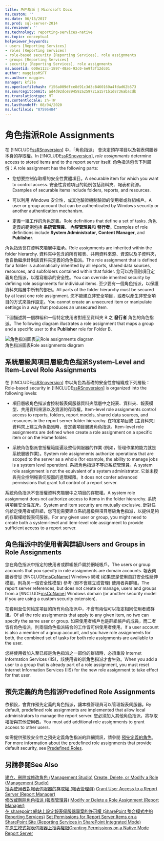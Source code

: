 ```yaml
---
title: 角色指派 | Microsoft Docs
ms.custom: ''
ms.date: 06/13/2017
ms.prod: sql-server-2014
ms.reviewer: ''
ms.technology: reporting-services-native
ms.topic: conceptual
helpviewer_keywords:
- users [Reporting Services]
- roles [Reporting Services]
- role-based security [Reporting Services], role assignments
- groups [Reporting Services]
- security [Reporting Services], role assignments
ms.assetid: 600e112c-1897-48a6-93c0-6e9f3f12dc01
author: maggiesMSFT
ms.author: maggies
manager: kfile
ms.openlocfilehash: f156a009dfce8d91c3d3c8460160a4fdad62b573
ms.sourcegitcommit: ad4d92dce894592a259721a1571b1d8736abacdb
ms.translationtype: MT
ms.contentlocale: zh-TW
ms.lasthandoff: 08/04/2020
ms.locfileid: "87596484"
---
```

# <a name="role-assignments"></a><span data-ttu-id="47779-102">角色指派</span><span class="sxs-lookup"><span data-stu-id="47779-102">Role Assignments</span></span>
  <span data-ttu-id="47779-103">在 [!INCLUDE[ssRSnoversion](../../../includes/ssrsnoversion-md.md)] 中，「角色指派」  會決定預存項目以及報表伺服器本身的存取權。</span><span class="sxs-lookup"><span data-stu-id="47779-103">In [!INCLUDE[ssRSnoversion](../../../includes/ssrsnoversion-md.md)], *role assignments* determine access to stored items and to the report server itself.</span></span> <span data-ttu-id="47779-104">角色指派包含下列部份：</span><span class="sxs-lookup"><span data-stu-id="47779-104">A role assignment has the following parts:</span></span>  
  
-   <span data-ttu-id="47779-105">您想要控制存取權的安全性實體項目。</span><span class="sxs-lookup"><span data-stu-id="47779-105">A securable item for which you want to control access.</span></span> <span data-ttu-id="47779-106">安全性實體項目的範例包括資料夾、報表和資源。</span><span class="sxs-lookup"><span data-stu-id="47779-106">Examples of securable items include folders, reports, and resources.</span></span>  
  
-   <span data-ttu-id="47779-107">可以利用 Windows 安全性，或其他驗證機制驗證的使用者或群組帳戶。</span><span class="sxs-lookup"><span data-stu-id="47779-107">A user or group account that can be authenticated by Windows security or another authentication mechanism.</span></span>  
  
-   <span data-ttu-id="47779-108">定義一組工作的角色定義。</span><span class="sxs-lookup"><span data-stu-id="47779-108">Role definitions that define a set of tasks.</span></span> <span data-ttu-id="47779-109">角色定義的範例包括 **系統管理員**、 **內容管理員**和 **發行者**。</span><span class="sxs-lookup"><span data-stu-id="47779-109">Examples of role definitions include **System Administrator**, **Content Manager**, and **Publisher**.</span></span>  
  
 <span data-ttu-id="47779-110">角色指派會在資料夾階層中繼承。</span><span class="sxs-lookup"><span data-stu-id="47779-110">Role assignments are inherited within the folder hierarchy.</span></span> <span data-ttu-id="47779-111">資料夾中包含的所有報表、共用資料來源、資源以及子資料夾，會自動繼承針對該資料夾定義的角色指派。</span><span class="sxs-lookup"><span data-stu-id="47779-111">The role assignment that is defined for a folder is automatically inherited by all reports, shared data sources, resources, and subfolders contained within that folder.</span></span> <span data-ttu-id="47779-112">您可以為個別項目定義角色指派，以覆寫繼承的安全性。</span><span class="sxs-lookup"><span data-stu-id="47779-112">You can override inherited security by defining role assignments for individual items.</span></span> <span data-ttu-id="47779-113">至少要有一個角色指派，以保護資料夾階層中所有的部份。</span><span class="sxs-lookup"><span data-stu-id="47779-113">All parts of the folder hierarchy must be secured by at least one role assignment.</span></span> <span data-ttu-id="47779-114">您不能建立非安全項目，或者以產生非安全項目的方式來操作設定。</span><span class="sxs-lookup"><span data-stu-id="47779-114">You cannot create an unsecured item or manipulate settings in a way that produces an unsecured item.</span></span>  
  
 <span data-ttu-id="47779-115">下圖描述將一個群組和一個特定使用者對應至資料夾 B 之 **發行者** 角色的角色指派。</span><span class="sxs-lookup"><span data-stu-id="47779-115">The following diagram illustrates a role assignment that maps a group and a specific user to the **Publisher** role for Folder B.</span></span>  
  
 <span data-ttu-id="47779-116">![角色指派圖表](../media/report-securityarch.gif "角色指派圖表")</span><span class="sxs-lookup"><span data-stu-id="47779-116">![Role assignments diagram](../media/report-securityarch.gif "Role assignments diagram")</span></span>  
<span data-ttu-id="47779-117">角色指派圖表</span><span class="sxs-lookup"><span data-stu-id="47779-117">Role assignments diagram</span></span>  
  
## <a name="system-level-and-item-level-role-assignments"></a><span data-ttu-id="47779-118">系統層級與項目層級角色指派</span><span class="sxs-lookup"><span data-stu-id="47779-118">System-Level and Item-Level Role Assignments</span></span>  
 <span data-ttu-id="47779-119">在 [!INCLUDE[ssRSnoversion](../../../includes/ssrsnoversion-md.md)] 中以角色為基礎的安全性會組織成下列層級：</span><span class="sxs-lookup"><span data-stu-id="47779-119">Role-based security in [!INCLUDE[ssRSnoversion](../../../includes/ssrsnoversion-md.md)] is organized into the following levels:</span></span>  
  
-   <span data-ttu-id="47779-120">項目層級角色指派會控制報表伺服器資料夾階層中之報表、資料夾、報表模型、共用資料來源以及資源的存取權。</span><span class="sxs-lookup"><span data-stu-id="47779-120">Item-level role assignments control access to reports, folders, report models, shared data sources, and resources in the report server folder hierarchy.</span></span> <span data-ttu-id="47779-121">在特定項目或 [主資料夾] 資料夾上建立角色指派時，會定義項目層級角色指派。</span><span class="sxs-lookup"><span data-stu-id="47779-121">Item-level role assignments are defined when create a role assignment on a specific item or on the Home folder.</span></span>  
  
-   <span data-ttu-id="47779-122">系統角色指派會授權範圍遍及整個伺服器的作業 (例如，管理作業的能力就是系統層級作業)。</span><span class="sxs-lookup"><span data-stu-id="47779-122">System role assignments authorize operations that are scoped to the server as a whole (for example, the ability to manage jobs is a system level operation).</span></span> <span data-ttu-id="47779-123">系統角色指派不等於系統管理員。</span><span class="sxs-lookup"><span data-stu-id="47779-123">A system role assignment is not the equivalent of a system administrator.</span></span> <span data-ttu-id="47779-124">它並未授與完全控制報表伺服器的進階權限。</span><span class="sxs-lookup"><span data-stu-id="47779-124">It does not confer advanced permissions that grant full control of a report server.</span></span>  
  
 <span data-ttu-id="47779-125">系統角色指派不會授權資料夾階層中之項目的存取權。</span><span class="sxs-lookup"><span data-stu-id="47779-125">A system role assignment does not authorize access to items in the folder hierarchy.</span></span> <span data-ttu-id="47779-126">系統與項目安全性互斥。</span><span class="sxs-lookup"><span data-stu-id="47779-126">System and item security are mutually exclusive.</span></span> <span data-ttu-id="47779-127">針對任何給定使用者或群組，您可能需要建立系統層級與項目層級角色指派，以提供足夠的存取權給報表伺服器。</span><span class="sxs-lookup"><span data-stu-id="47779-127">For any given user or group, you might need to create both a system-level and item-level role assignment to provide sufficient access to a report server.</span></span>  
  
## <a name="users-and-groups-in-role-assignments"></a><span data-ttu-id="47779-128">角色指派中的使用者與群組</span><span class="sxs-lookup"><span data-stu-id="47779-128">Users and Groups in Role Assignments</span></span>  
 <span data-ttu-id="47779-129">您在角色指派中指定的使用者或群組帳戶屬於網域帳戶。</span><span class="sxs-lookup"><span data-stu-id="47779-129">The users or group accounts that you specify in role assignments are domain accounts.</span></span> <span data-ttu-id="47779-130">報表伺服器會從 [!INCLUDE[msCoName](../../includes/msconame-md.md)] Windows 網域 (如果您是使用自訂安全性延伸模組，則為另一個安全性模型) 參考 (但不會建立或管理) 使用者與群組。</span><span class="sxs-lookup"><span data-stu-id="47779-130">The report server references, but does not create or manage, users and groups from a [!INCLUDE[msCoName](../../includes/msconame-md.md)] Windows domain (or another security model if you are using a custom security extension).</span></span>  
  
 <span data-ttu-id="47779-131">在套用至任何給定項目的所有角色指派中，不會有兩個可以指定相同使用者或群組。</span><span class="sxs-lookup"><span data-stu-id="47779-131">Of all the role assignments that apply to any given item, no two can specify the same user or group.</span></span> <span data-ttu-id="47779-132">如果使用者帳戶也是群組帳戶的成員，而二者皆有角色指派，則兩個角色指派結合的工作皆可供使用者使用。</span><span class="sxs-lookup"><span data-stu-id="47779-132">If a user account is also a member of a group account, and you have role assignments for both, the combined set of tasks for both role assignments are available to the user.</span></span>  
  
 <span data-ttu-id="47779-133">您將使用者加入至已經是角色指派之一部份的群組時，必須重設 Internet Information Services (IIS)，該使用者的新角色指派才會生效。</span><span class="sxs-lookup"><span data-stu-id="47779-133">When you add a user to a group that is already part of a role assignment, you must reset Internet Information Services (IIS) for the new role assignment to take effect for that user.</span></span>  
  
## <a name="predefined-role-assignments"></a><span data-ttu-id="47779-134">預先定義的角色指派</span><span class="sxs-lookup"><span data-stu-id="47779-134">Predefined Role Assignments</span></span>  
 <span data-ttu-id="47779-135">依預設，會實作預先定義的角色指派，讓本機管理員可以管理報表伺服器。</span><span class="sxs-lookup"><span data-stu-id="47779-135">By default, predefined role assignments are implemented that allow local administrators to manage the report server.</span></span> <span data-ttu-id="47779-136">您必須加入其他角色指派，將存取權授與其他使用者。</span><span class="sxs-lookup"><span data-stu-id="47779-136">You must add additional role assignments to grant access to other users.</span></span>  
  
 <span data-ttu-id="47779-137">如需提供預設安全性之預先定義角色指派的詳細資訊，請參閱 [預先定義的角色](role-definitions-predefined-roles.md)。</span><span class="sxs-lookup"><span data-stu-id="47779-137">For more information about the predefined role assignments that provide default security, see [Predefined Roles](role-definitions-predefined-roles.md).</span></span>  
  
## <a name="see-also"></a><span data-ttu-id="47779-138">另請參閱</span><span class="sxs-lookup"><span data-stu-id="47779-138">See Also</span></span>  
 <span data-ttu-id="47779-139">[建立、刪除或修改角色 &#40;Management Studio&#41;](role-definitions-create-delete-or-modify.md) </span><span class="sxs-lookup"><span data-stu-id="47779-139">[Create, Delete, or Modify a Role &#40;Management Studio&#41;](role-definitions-create-delete-or-modify.md) </span></span>  
 <span data-ttu-id="47779-140">[授與使用者對報表伺服器的存取權 &#40;報表管理員&#41;](grant-user-access-to-a-report-server.md) </span><span class="sxs-lookup"><span data-stu-id="47779-140">[Grant User Access to a Report Server &#40;Report Manager&#41;](grant-user-access-to-a-report-server.md) </span></span>  
 <span data-ttu-id="47779-141">[修改或刪除角色指派 &#40;報表管理員&#41;](role-assignments-modify-or-delete.md) </span><span class="sxs-lookup"><span data-stu-id="47779-141">[Modify or Delete a Role Assignment &#40;Report Manager&#41;](role-assignments-modify-or-delete.md) </span></span>  
 <span data-ttu-id="47779-142">[在 sharepoint 網站上設定報表伺服器專案的許可權 &#40;SharePoint 整合模式中的 Reporting Services&#41;](set-permissions-for-report-server-items-on-a-sharepoint-site.md) </span><span class="sxs-lookup"><span data-stu-id="47779-142">[Set Permissions for Report Server Items on a SharePoint Site &#40;Reporting Services in SharePoint Integrated Mode&#41;](set-permissions-for-report-server-items-on-a-sharepoint-site.md) </span></span>  
 [<span data-ttu-id="47779-143">在原生模式報表伺服器上授與權限</span><span class="sxs-lookup"><span data-stu-id="47779-143">Granting Permissions on a Native Mode Report Server</span></span>](granting-permissions-on-a-native-mode-report-server.md)  
  
  
